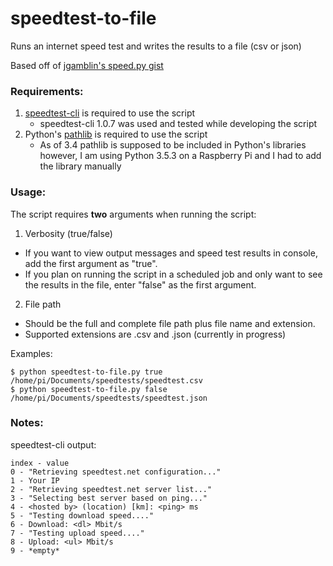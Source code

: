 # speedtest-to-file
Runs an internet speed test and writes the results to a file (csv or json)

Based off of [jgamblin's speed.py gist](https://gist.github.com/jgamblin/3428a164e561baee829c339ac1982e5c)

### Requirements:
  1) [speedtest-cli](https://pypi.python.org/pypi/speedtest-cli/) is required to use the script 
      -  speedtest-cli 1.0.7 was used and tested while developing the script
  2) Python's [pathlib](https://pypi.python.org/pypi/pathlib/) is required to use the script 
      - As of 3.4 pathlib is supposed to be included in Python's libraries however, I am using Python 3.5.3 on a Raspberry Pi           and I had to add the library manually

### Usage:
The script requires **two** arguments when running the script:
1. Verbosity (true/false)
- If you want to view output messages and speed test results in console, add the first argument as "true".
- If you plan on running the script in a scheduled job and only want to see the results in the file, enter "false" as             the first argument.       
2. File path
- Should be the full and complete file path plus file name and extension.
- Supported extensions are .csv and .json (currently in progress)

Examples:
```
$ python speedtest-to-file.py true /home/pi/Documents/speedtests/speedtest.csv
$ python speedtest-to-file.py false /home/pi/Documents/speedtests/speedtest.json
``` 
### Notes:
speedtest-cli output:
```
index - value
0 - "Retrieving speedtest.net configuration..."
1 - Your IP
2 - "Retrieving speedtest.net server list..."
3 - "Selecting best server based on ping..."
4 - <hosted by> (location) [km]: <ping> ms
5 - "Testing download speed...."
6 - Download: <dl> Mbit/s
7 - "Testing upload speed...."
8 - Upload: <ul> Mbit/s
9 - *empty*
```    
